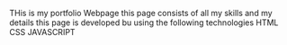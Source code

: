 THis is my portfolio Webpage
this page consists of all my skills and my details
this page is developed bu using the following technologies
HTML
CSS
JAVASCRIPT
